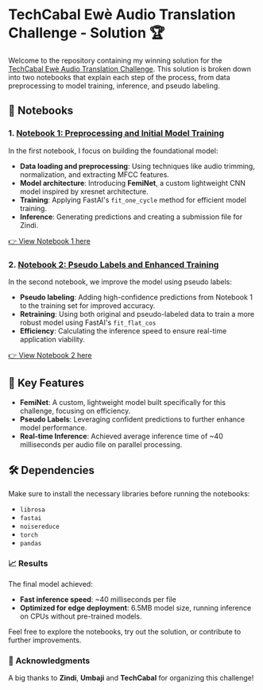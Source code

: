 # TechCabal Ewè Audio Translation Challenge - Solution 🏆

Welcome to the repository containing my winning solution for the [TechCabal Ewè Audio Translation Challenge](https://zindi.africa/competitions/techcabal-ewe-audio-translation-challenge). This solution is broken down into two notebooks that explain each step of the process, from data preprocessing to model training, inference, and pseudo labeling.

## 📑 Notebooks

### 1. [Notebook 1: Preprocessing and Initial Model Training](techcabal1.ipynb)

In the first notebook, I focus on building the foundational model:

- **Data loading and preprocessing**: Using techniques like audio trimming, normalization, and extracting MFCC features.
- **Model architecture**: Introducing **FemiNet**, a custom lightweight CNN model inspired by xresnet architecture.
- **Training**: Applying FastAI's `fit_one_cycle` method for efficient model training.
- **Inference**: Generating predictions and creating a submission file for Zindi.

[👉 View Notebook 1 here](techcabal1.ipynb)

### 2. [Notebook 2: Pseudo Labels and Enhanced Training](techcabal2.ipynb)

In the second notebook, we improve the model using pseudo labels:

- **Pseudo labeling**: Adding high-confidence predictions from Notebook 1 to the training set for improved accuracy.
- **Retraining**: Using both original and pseudo-labeled data to train a more robust model using FastAI's `fit_flat_cos`
- **Efficiency**: Calculating the inference speed to ensure real-time application viability.

[👉 View Notebook 2 here](techcabal2.ipynb)

## 🔧 Key Features

- **FemiNet**: A custom, lightweight model built specifically for this challenge, focusing on efficiency.
- **Pseudo Labels**: Leveraging confident predictions to further enhance model performance.
- **Real-time Inference**: Achieved average inference time of ~40 milliseconds per audio file on parallel processing.

## 🛠️ Dependencies

Make sure to install the necessary libraries before running the notebooks:

- `librosa`
- `fastai`
- `noisereduce`
- `torch`
- `pandas`

### 📈 Results

The final model achieved:

- **Fast inference speed**: ~40 milliseconds per file
- **Optimized for edge deployment**: 6.5MB model size, running inference on CPUs without pre-trained models.

Feel free to explore the notebooks, try out the solution, or contribute to further improvements.

### 👏 Acknowledgments

A big thanks to **Zindi**, **Umbaji** and **TechCabal** for organizing this challenge!
